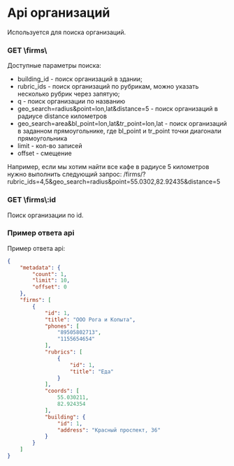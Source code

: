 # Api организаций
Используется для поиска организаций.
### GET \firms\
Доступные параметры поиска:
* building_id - поиск организаций в здании;
* rubric_ids - поиск организаций по рубрикам, можно указать несколько рубрик через запятую;
* q - поиск организации по названию
* geo_search=radius&point=lon,lat&distance=5 - поиск организаций в радиусе distance километров
* geo_search=area&bl_point=lon,lat&tr_point=lon,lat - поиск организаций в заданном прямоугольнике, где bl_point и tr_point точки диагонали прямоугольника
* limit - кол-во записей
* offset - смещение

Например, если мы хотим найти все кафе в радиусе 5 километров нужно выполнить следующий запрос: /firms/?rubric_ids=4,5&geo_search=radius&point=55.0302,82.92435&distance=5


### GET \firms\\:id
Поиск организации по id. 

### Пример ответа api
Пример ответа api:
```json
{
    "metadata": {
        "count": 1,
        "limit": 10,
        "offset": 0
    },
    "firms": [
        {
            "id": 1,
            "title": "ООО Рога и Копыта",
            "phones": [
                "89505802713",
                "1155654654"
            ],
            "rubrics": [
                {
                    "id": 1,
                    "title": "Еда"
                }
            ],
            "coords": [
                55.030211,
                82.924354
            ],
            "building": {
                "id": 1,
                "address": "Красный проспект, 36"
            }
        }
    ]
}
```
